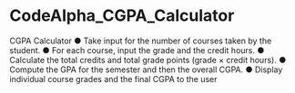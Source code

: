 # CodeAlpha_CGPA_Calculator

CGPA Calculator
● Take input for the number of courses taken by the student.
● For each course, input the grade and the credit hours.
● Calculate the total credits and total grade points (grade × credit hours).
● Compute the GPA for the semester and then the overall CGPA.
● Display individual course grades and the final CGPA to the user
